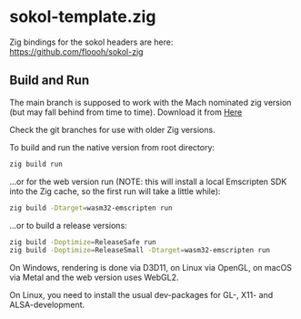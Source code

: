 # sokol-template.zig
Zig bindings for the sokol headers are here: https://github.com/floooh/sokol-zig

## Build and Run

The main branch is supposed to work with the Mach nominated zig version (but may
fall behind from time to time). Download it from [Here](https://machengine.org/about/nominated-zig/)

Check the git branches for use with older Zig versions.

To build and run the native version from root directory:

```bash
zig build run
```

...or for the web version run (NOTE: this will install a local Emscripten SDK into the Zig cache, so the first
run will take a little while):

```bash
zig build -Dtarget=wasm32-emscripten run
```

...or to build a release versions:

```bash
zig build -Doptimize=ReleaseSafe run
zig build -Doptimize=ReleaseSmall -Dtarget=wasm32-emscripten run
```

On Windows, rendering is done via D3D11, on Linux via OpenGL, on macOS via Metal
and the web version uses WebGL2.

On Linux, you need to install the usual dev-packages for GL-, X11- and ALSA-development.
